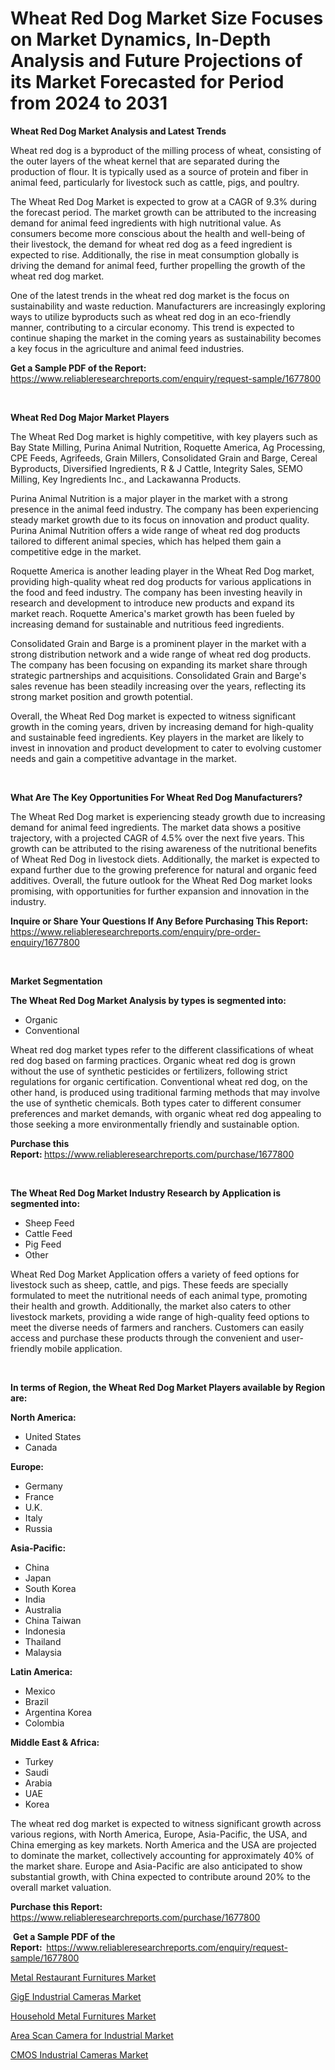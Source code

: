 <p><h1>Wheat Red Dog Market Size Focuses on Market Dynamics, In-Depth Analysis and Future Projections of its Market Forecasted for Period from 2024 to 2031</h1></p><p><strong>Wheat Red Dog Market Analysis and Latest Trends</strong></p>
<p><p>Wheat red dog is a byproduct of the milling process of wheat, consisting of the outer layers of the wheat kernel that are separated during the production of flour. It is typically used as a source of protein and fiber in animal feed, particularly for livestock such as cattle, pigs, and poultry.</p><p>The Wheat Red Dog Market is expected to grow at a CAGR of 9.3% during the forecast period. The market growth can be attributed to the increasing demand for animal feed ingredients with high nutritional value. As consumers become more conscious about the health and well-being of their livestock, the demand for wheat red dog as a feed ingredient is expected to rise. Additionally, the rise in meat consumption globally is driving the demand for animal feed, further propelling the growth of the wheat red dog market.</p><p>One of the latest trends in the wheat red dog market is the focus on sustainability and waste reduction. Manufacturers are increasingly exploring ways to utilize byproducts such as wheat red dog in an eco-friendly manner, contributing to a circular economy. This trend is expected to continue shaping the market in the coming years as sustainability becomes a key focus in the agriculture and animal feed industries.</p></p>
<p><strong>Get a Sample PDF of the Report:&nbsp;</strong> <a href="https://www.reliableresearchreports.com/enquiry/request-sample/1677800">https://www.reliableresearchreports.com/enquiry/request-sample/1677800</a></p>
<p>&nbsp;</p>
<p><strong>Wheat Red Dog Major Market Players</strong></p>
<p><p>The Wheat Red Dog market is highly competitive, with key players such as Bay State Milling, Purina Animal Nutrition, Roquette America, Ag Processing, CPE Feeds, Agrifeeds, Grain Millers, Consolidated Grain and Barge, Cereal Byproducts, Diversified Ingredients, R & J Cattle, Integrity Sales, SEMO Milling, Key Ingredients Inc., and Lackawanna Products.</p><p>Purina Animal Nutrition is a major player in the market with a strong presence in the animal feed industry. The company has been experiencing steady market growth due to its focus on innovation and product quality. Purina Animal Nutrition offers a wide range of wheat red dog products tailored to different animal species, which has helped them gain a competitive edge in the market.</p><p>Roquette America is another leading player in the Wheat Red Dog market, providing high-quality wheat red dog products for various applications in the food and feed industry. The company has been investing heavily in research and development to introduce new products and expand its market reach. Roquette America's market growth has been fueled by increasing demand for sustainable and nutritious feed ingredients.</p><p>Consolidated Grain and Barge is a prominent player in the market with a strong distribution network and a wide range of wheat red dog products. The company has been focusing on expanding its market share through strategic partnerships and acquisitions. Consolidated Grain and Barge's sales revenue has been steadily increasing over the years, reflecting its strong market position and growth potential.</p><p>Overall, the Wheat Red Dog market is expected to witness significant growth in the coming years, driven by increasing demand for high-quality and sustainable feed ingredients. Key players in the market are likely to invest in innovation and product development to cater to evolving customer needs and gain a competitive advantage in the market.</p></p>
<p>&nbsp;</p>
<p><strong>What Are The Key Opportunities For Wheat Red Dog Manufacturers?</strong></p>
<p><p>The Wheat Red Dog market is experiencing steady growth due to increasing demand for animal feed ingredients. The market data shows a positive trajectory, with a projected CAGR of 4.5% over the next five years. This growth can be attributed to the rising awareness of the nutritional benefits of Wheat Red Dog in livestock diets. Additionally, the market is expected to expand further due to the growing preference for natural and organic feed additives. Overall, the future outlook for the Wheat Red Dog market looks promising, with opportunities for further expansion and innovation in the industry.</p></p>
<p><strong>Inquire or Share Your Questions If Any Before Purchasing This Report:</strong> <a href="https://www.reliableresearchreports.com/enquiry/pre-order-enquiry/1677800">https://www.reliableresearchreports.com/enquiry/pre-order-enquiry/1677800</a></p>
<p>&nbsp;</p>
<p><strong>Market Segmentation</strong></p>
<p><strong>The Wheat Red Dog Market Analysis by types is segmented into:</strong></p>
<p><ul><li>Organic</li><li>Conventional</li></ul></p>
<p><p>Wheat red dog market types refer to the different classifications of wheat red dog based on farming practices. Organic wheat red dog is grown without the use of synthetic pesticides or fertilizers, following strict regulations for organic certification. Conventional wheat red dog, on the other hand, is produced using traditional farming methods that may involve the use of synthetic chemicals. Both types cater to different consumer preferences and market demands, with organic wheat red dog appealing to those seeking a more environmentally friendly and sustainable option.</p></p>
<p><strong>Purchase this Report:&nbsp;</strong><a href="https://www.reliableresearchreports.com/purchase/1677800">https://www.reliableresearchreports.com/purchase/1677800</a></p>
<p>&nbsp;</p>
<p><strong>The Wheat Red Dog Market Industry Research by Application is segmented into:</strong></p>
<p><ul><li>Sheep Feed</li><li>Cattle Feed</li><li>Pig Feed</li><li>Other</li></ul></p>
<p><p>Wheat Red Dog Market Application offers a variety of feed options for livestock such as sheep, cattle, and pigs. These feeds are specially formulated to meet the nutritional needs of each animal type, promoting their health and growth. Additionally, the market also caters to other livestock markets, providing a wide range of high-quality feed options to meet the diverse needs of farmers and ranchers. Customers can easily access and purchase these products through the convenient and user-friendly mobile application.</p></p>
<p>&nbsp;</p>
<p><strong>In terms of Region, the Wheat Red Dog Market Players available by Region are:</strong></p>
<p>
    <p> <strong> North America: </strong>
        <ul>
            <li>United States</li>
            <li>Canada</li>
        </ul>
        </p> 
    <p> <strong> Europe: </strong>
        <ul>
            <li>Germany</li>
            <li>France</li>
            <li>U.K.</li>
            <li>Italy</li>
            <li>Russia</li>
        </ul>
        </p> 
    <p> <strong> Asia-Pacific: </strong>
        <ul>
            <li>China</li>
            <li>Japan</li>
            <li>South Korea</li>
            <li>India</li>
            <li>Australia</li>
            <li>China Taiwan</li>
            <li>Indonesia</li>
            <li>Thailand</li>
            <li>Malaysia</li>
        </ul>
        </p> 
    <p> <strong> Latin America: </strong>
        <ul>
            <li>Mexico</li>
            <li>Brazil</li>
            <li>Argentina Korea</li>
            <li>Colombia</li>
        </ul>
        </p> 
    <p> <strong> Middle East & Africa: </strong>
        <ul>
            <li>Turkey</li>
            <li>Saudi</li>
            <li>Arabia</li>
            <li>UAE</li>
            <li>Korea</li>
        </ul>
    </p>
    </p>
<p><p>The wheat red dog market is expected to witness significant growth across various regions, with North America, Europe, Asia-Pacific, the USA, and China emerging as key markets. North America and the USA are projected to dominate the market, collectively accounting for approximately 40% of the market share. Europe and Asia-Pacific are also anticipated to show substantial growth, with China expected to contribute around 20% to the overall market valuation.</p></p>
<p><strong>Purchase this Report: </strong><a href="https://www.reliableresearchreports.com/purchase/1677800">https://www.reliableresearchreports.com/purchase/1677800</a></p>
<p>&nbsp;<strong>Get a Sample PDF of the Report:&nbsp;&nbsp;</strong><a href="https://www.reliableresearchreports.com/enquiry/request-sample/1677800">https://www.reliableresearchreports.com/enquiry/request-sample/1677800</a></p>
<p><strong></strong></p>
<p><p><a href="https://issuu.com/reportprime-2/docs/metal-restaurant-furnitures-market-size-2030.pptx">Metal Restaurant Furnitures Market</a></p><p><a href="https://github.com/ChiragRp1/Market-Research-Report-List-3/blob/main/gige-industrial-cameras-market.md">GigE Industrial Cameras Market</a></p><p><a href="https://issuu.com/reportprime-2/docs/household-metal-furnitures-market-size-2030.pptx">Household Metal Furnitures Market</a></p><p><a href="https://github.com/abdelrhmankishk22/Market-Research-Report-List-3/blob/main/area-scan-camera-for-industrial-market.md">Area Scan Camera for Industrial Market</a></p><p><a href="https://github.com/Hazelklievgspy6vdcsmu106w/Market-Research-Report-List-1/blob/main/cmos-industrial-cameras-market.md">CMOS Industrial Cameras Market</a></p></p>